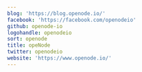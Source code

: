 ```yaml
---
blog: 'https://blog.openode.io/'
facebook: 'https://facebook.com/openodeio'
github: openode-io
logohandle: openodeio
sort: openode
title: opeNode
twitter: openodeio
website: 'https://www.openode.io/'
---
```

